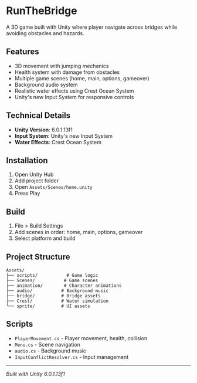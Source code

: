 # RunTheBridge

A 3D game built with Unity where player navigate across bridges while avoiding obstacles and hazards.

## Features

- 3D movement with jumping mechanics
- Health system with damage from obstacles
- Multiple game scenes (home, main, options, gameover)
- Background audio system
- Realistic water effects using Crest Ocean System
- Unity's new Input System for responsive controls


## Technical Details

- **Unity Version**: 6.0.1.13f1
- **Input System**: Unity's new Input System
- **Water Effects**: Crest Ocean System

## Installation

1. Open Unity Hub
2. Add project folder
3. Open `Assets/Scenes/home.unity`
4. Press Play

## Build

1. File > Build Settings
2. Add scenes in order: home, main, options, gameover
3. Select platform and build

## Project Structure

```
Assets/
├── scripts/           # Game logic
├── Scenes/           # Game scenes
├── animation/        # Character animations
├── audio/           # Background music
├── bridge/          # Bridge assets
├── Crest/           # Water simulation
└── sprite/          # UI assets
```

## Scripts

- `PlayerMovement.cs` - Player movement, health, collision
- `Menu.cs` - Scene navigation
- `audio.cs` - Background music
- `InputConflictResolver.cs` - Input management

---

*Built with Unity 6.0.1.13f1*

